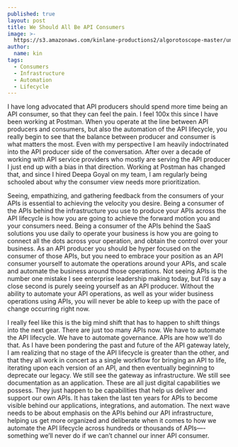 ```yaml
---
published: true
layout: post
title: We Should All Be API Consumers
image: >-
  https://s3.amazonaws.com/kinlane-productions2/algorotoscope-master/uncle-sam-fire-hydrant-water.jpg
author:
  name: kin
tags:
  - Consumers
  - Infrastructure
  - Automation
  - Lifecycle
---
```

I have long advocated that API producers should spend more time being an API consumer, so that they can feel the pain. I feel 100x this since I have been working at Postman. When you operate at the line between API producers and consumers, but also the automation of the API lifecycle, you really begin to see that the balance between producer and consumer is what matters the most. Even with my perspective I am heavily indoctrinated into the API producer side of the conversation. After over a decade of working with API service providers who mostly are serving the API producer I just end up with a bias in that direction. Working at Postman has changed that, and since I hired Deepa Goyal on my team, I am regularly being schooled about why the consumer view needs more prioritization. 

Seeing, empathizing, and gathering feedback from the consumers of your APIs is essential to achieving the velocity you desire. Being a consumer of the APIs behind the infrastructure you use to produce your APIs across the API lifecycle is how you are going to achieve the forward motion you and your consumers need. Being a consumer of the APIs behind the SaaS solutions you use daily to operate your business is how you are going to connect all the dots across your operation, and obtain the control over your business. As an API producer you should be hyper focused on the consumer of those APIs, but you need to embrace your position as an API consumer yourself to automate the operations around your APIs, and scale and automate the business around those operations. Not seeing APIs is the number one mistake I see enterprise leadership making today, but I’d say a close second is purely seeing yourself as an API producer. Without the ability to automate your API operations, as well as your wider business operations using APIs, you will never be able to keep up with the pace of change occurring right now.

I really feel like this is the big mind shift that has to happen to shift things into the next gear. There are just too many APIs now. We have to automate the API lifecycle. We have to automate governance. APIs are how we’ll do that. As I have been pondering the past and future of the API gateway lately, I am realizing that no stage of the API lifecycle is greater than the other, and that they all work in concert as a single workflow for bringing an API to life, iterating upon each version of an API, and then eventually beginning to deprecate our legacy. We still see the gateway as infrastructure. We still see documentation as an application. These are all just digital capabilities we possess. They just happen to be capabilities that help us deliver and support our own APIs. It has taken the last ten years for APIs to become visible behind our applications, integrations, and automation. The next wave needs to be about emphasis on the APIs behind our API infrastructure, helping us get more organized and deliberate when it comes to how we automate the API lifecycle across hundreds or thousands of APIs—-something we’ll never do if we can’t channel our inner API consumer.

